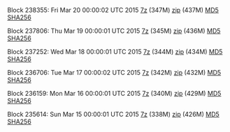 Block 238355: Fri Mar 20 00:00:02 UTC 2015 [7z](https://transfer.sh/U0R1J/bootstrap.dat.20150320.7z) (347M) [zip](https://transfer.sh/9JNg4/bootstrap.dat.20150320.zip) (437M) [MD5](https://transfer.sh/HbI7b/md5.txt) [SHA256](https://transfer.sh/Q54hD/sha256.txt)

Block 237806: Thu Mar 19 00:00:01 UTC 2015 [7z](https://transfer.sh/dblb2/bootstrap.dat.20150319.7z) (345M) [zip](https://transfer.sh/3hR6K/bootstrap.dat.20150319.zip) (436M) [MD5](https://transfer.sh/15IyBA/md5.txt) [SHA256](https://transfer.sh/1fauwe/sha256.txt)

Block 237252: Wed Mar 18 00:00:01 UTC 2015 [7z](https://transfer.sh/GqRgl/bootstrap.dat.20150318.7z) (344M) [zip](https://transfer.sh/ddSdY/bootstrap.dat.20150318.zip) (434M) [MD5](https://transfer.sh/sX1Rd/md5.txt) [SHA256](https://transfer.sh/ReIN3/sha256.txt)

Block 236706: Tue Mar 17 00:00:02 UTC 2015 [7z](https://transfer.sh/15s0EV/bootstrap.dat.20150317.7z) (342M) [zip](https://transfer.sh/16w7d7/bootstrap.dat.20150317.zip) (432M) [MD5](https://transfer.sh/18XUHk/md5.txt) [SHA256](https://transfer.sh/1fgwSV/sha256.txt)

Block 236159: Mon Mar 16 00:00:01 UTC 2015 [7z](https://transfer.sh/qqvDN/bootstrap.dat.20150316.7z) (340M) [zip](https://transfer.sh/UjaAQ/bootstrap.dat.20150316.zip) (429M) [MD5](https://transfer.sh/19HvyU/md5.txt) [SHA256](https://transfer.sh/3YXxa/sha256.txt)

Block 235614: Sun Mar 15 00:00:01 UTC 2015 [7z](https://transfer.sh/mNy6D/bootstrap.dat.20150315.7z) (338M) [zip](https://transfer.sh/SnSqk/bootstrap.dat.20150315.zip) (426M) [MD5](https://transfer.sh/y16ej/md5.txt) [SHA256](https://transfer.sh/X4MzT/sha256.txt)
